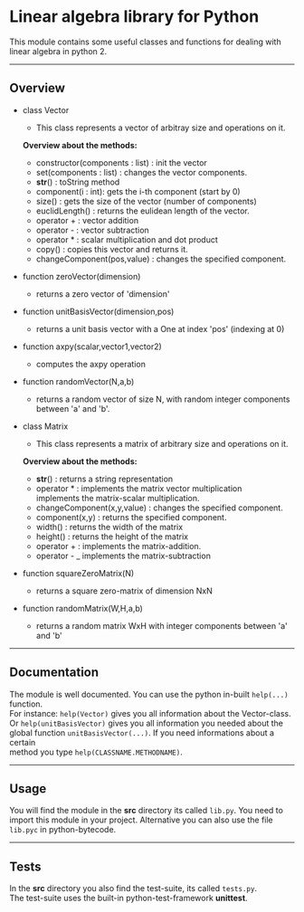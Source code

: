 # Linear algebra library for Python  

This module contains some useful classes and functions for dealing with linear algebra in python 2.  

---

## Overview  

- class Vector  
    - This class represents a vector of arbitray size and operations on it.  

    **Overview about the methods:**    
        
    - constructor(components : list) : init the vector  
    - set(components : list) : changes the vector components.  
    - __str__() : toString method  
    - component(i : int): gets the i-th component (start by 0)  
    - size() : gets the size of the vector (number of components)  
    - euclidLength() : returns the eulidean length of the vector.  
    - operator + : vector addition  
    - operator - : vector subtraction  
    - operator * : scalar multiplication and dot product  
    - copy() : copies this vector and returns it.  
    - changeComponent(pos,value) : changes the specified component.  

- function zeroVector(dimension)  
    - returns a zero vector of 'dimension'  
- function unitBasisVector(dimension,pos)  
    - returns a unit basis vector with a One at index 'pos' (indexing at 0)  
- function axpy(scalar,vector1,vector2)  
    - computes the axpy operation  
- function randomVector(N,a,b)
    - returns a random vector of size N, with random integer components between 'a' and 'b'.
- class Matrix
    - This class represents a matrix of arbitrary size and operations on it.

    **Overview about the methods:**  
    
    -  __str__() : returns a string representation  
    - operator * : implements the matrix vector multiplication  
                   implements the matrix-scalar multiplication.  
    - changeComponent(x,y,value) : changes the specified component.  
    - component(x,y) : returns the specified component.  
    - width() : returns the width of the matrix  
    - height() : returns the height of the matrix  
    - operator + : implements the matrix-addition.  
    - operator - _ implements the matrix-subtraction  
- function squareZeroMatrix(N)  
    - returns a square zero-matrix of dimension NxN  
- function randomMatrix(W,H,a,b)  
    - returns a random matrix WxH with integer components between 'a' and 'b'  
---

## Documentation  

The module is well documented. You can use the python in-built ```help(...)``` function.  
For instance: ```help(Vector)``` gives you all information about the Vector-class.  
Or ```help(unitBasisVector)``` gives you all information you needed about the  
global function ```unitBasisVector(...)```. If you need informations about a certain  
method you type ```help(CLASSNAME.METHODNAME)```.  

---

## Usage  

You will find the module in the **src** directory its called ```lib.py```. You need to  
import this module in your project. Alternative you can also use the file ```lib.pyc``` in python-bytecode.   

---

## Tests  

In the **src** directory you also find the test-suite, its called ```tests.py```.  
The test-suite uses the built-in python-test-framework **unittest**.  
